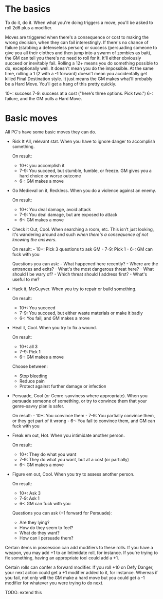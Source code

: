 # The basics

To do it, do it. When what you're doing triggers a move, you'll be asked to
roll 2d6 plus a modifier. 

Moves are triggered when there's a consequence or cost to making the wrong
decision, when they can fail interestingly. If there's no chance of failure
(stabbing a defenseless person) or success (persuading someone to give you all
their clothes and then jump into a swarm of zombies as bait), the GM can tell
you there's no need to roll for it. It'll either obviously succeed or inevitably
fail. Rolling a 12+ means you do something possible to do, exceptionally well.
It doesn't mean you do the impossible. At the same time, rolling a 1 (2 with a
-1 forward) doesn't mean you accidentally get killed Final Destination style. It
just means the GM makes what'll probably be a Hard Move. You'll get a hang of
this pretty quickly.


10+: success
7-9: success at a cost ("here's three options. Pick two.")
6-: failure, and the GM pulls a Hard Move.

# Basic moves

All PC's have some basic moves they can do.

- Risk It All, relevant stat. When you have to ignore danger to accomplish
  something. 

  On result:
    - 10+: you accomplish it
    - 7-9: You succeed, but stumble, fumble, or freeze. GM gives you a hard
      choice or worse outcome
    - 6-: GM makes a move

- Go Medieval on it, Reckless. When you do a violence against an enemy.

   On result:
     - 10+: You deal damage, avoid attack
     - 7-9: You deal damage, but are exposed to attack
     - 6-: GM makes a move
     
- Check it Out, Cool. When searching a room, etc. This isn't just
  looking, it's wandering around and such *when there's a consequence of not
  knowing the answers*.

   On result:
      - 10+: Pick 3 questions to ask GM
      - 7-9: Pick 1
      - 6-: GM can fuck with you

   Questions you can ask:
      - What happened here recently?
      - Where are the entrances and exits?
      - What's the most dangerous threat here?
      - What should I be wary of?
      - Which threat should I address first?
      - What's useful to me?

- Hack it, McGuyver. When you try to repair or build something.

    On result:
    - 10+: You succeed
    - 7-9: You succeed, but either waste materials or make it badly
    - 6-: You fail, and GM makes a move
    
- Heal it, Cool. When you try to fix a wound.
   
   On result:
    - 10+: all 3
    - 7-9: Pick 1
    - 6-: GM makes a move

   Choose between:
    - Stop bleeding
    - Reduce pain
    - Protect against further damage or infection

- Persuade, Cool (or Genre-savviness where appropriate). When you persuade
  someone of something, or try to convince them that your genre-savvy plan is
  safer.

   On result:
      - 10+: You convince them
      - 7-9: You partially convince them, or they get part of it wrong
      - 6-: You fail to convince them, and GM can fuck with you

- Freak em out, Hot. When you intimidate another person.

   On result:
     - 10+: They do what you want
     - 7-9: They do what you want, but at a cost (or partially)
     - 6-: GM makes a move
     
- Figure em out, Cool. When you try to assess another person.

   On result:
     - 10+: Ask 3
     - 7-9: Ask 1
     - 6-: GM can fuck with you

   Questions you can ask (+1 forward for Persuade):
     - Are they lying?
     - How do they seem to feel?
     - What do they want?
     - How can I persuade them? 

Certain items in possession can add modifiers to these rolls. If you have a
weapon, you may add +1 to an Intimidate roll, for instance. If you're trying to
fix something, having an appropriate tool could add a +1. 

Certain rolls can confer a forward modifier. If you roll +10 on Defy Danger,
your next action could get a +1 modifier added to it, for instance. Whereas if
you fail, not only will the GM make a hard move but you could get a -1 modifier
for whatever you were trying to do next.

TODO: extend this
